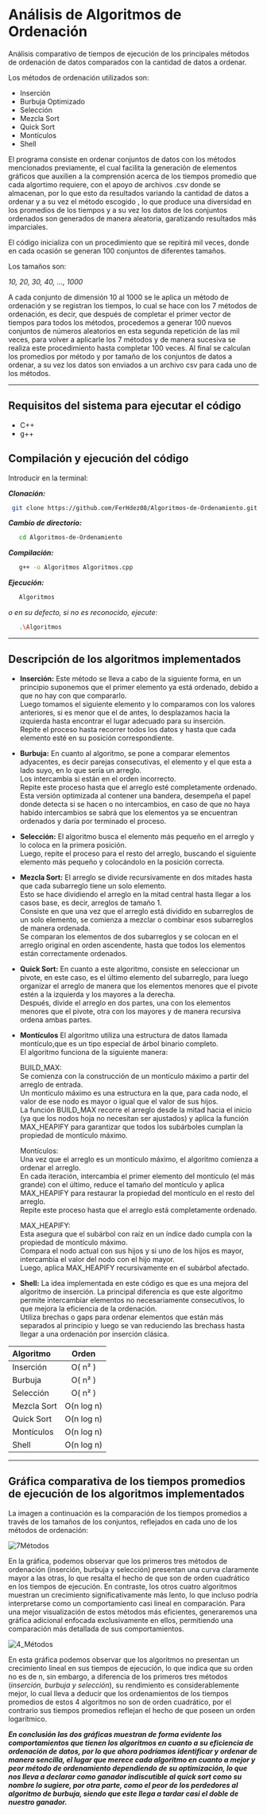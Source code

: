 # Análisis de Algoritmos de Ordenación
Análisis comparativo de tiempos de ejecución de los principales métodos de ordenación de datos comparados con la cantidad de datos a ordenar.

Los métodos de ordenación utilizados son:

  - Inserción
  - Burbuja Optimizado
  - Selección
  - Mezcla Sort
  - Quick Sort
  - Montículos
  - Shell

El programa consiste en ordenar conjuntos de datos con los métodos mencionados previamente, el cual facilita la generación de elementos gráficos que auxilien a la comprensión acerca de los tiempos promedio que cada algortimo requiere, con el apoyo de archivos .csv donde se almacenan, por lo que esto da resultados variando la cantidad de datos a ordenar y a su vez el método escogido , lo que produce una diversidad en los promedios de los tiempos y a su vez los datos de los conjuntos ordenados son generados de manera aleatoria, garatizando resultados más imparciales.

El código inicializa con un procedimiento que se repitirá mil veces, donde en cada ocasión se generan 100 conjuntos de diferentes tamaños.

Los tamaños son:

   *10, 20, 30, 40, ..., 1000*                                       

A cada conjunto de dimensión 10 al 1000 se le aplica un método de ordenación y se registran los tiempos, lo cual se hace con los 7 métodos de ordenación, es decir, que después de completar el primer vector de tiempos para todos los métodos, procedemos a generar 100 nuevos conjuntos de números aleatorios en esta segunda repetición de las mil veces, para volver a aplicarle los 7 métodos y de manera sucesiva se realiza este procedimiento hasta completar 100 veces. 
Al final se calculan los promedios por método y por tamaño de los conjuntos de datos a ordenar, a su vez los datos son enviados a un archivo csv para cada uno de los métodos.

---
## Requisitos del sistema para ejecutar el código
 - C++
 - g++

## Compilación y ejecución del código


Introducir en la terminal:

***Clonación:***
  ```bash
   git clone https://github.com/FerHdez08/Algoritmos-de-Ordenamiento.git
```
***Cambio de directorio:***
```bash
   cd Algoritmos-de-Ordenamiento
```
***Compilación:***
```bash
   g++ -o Algoritmos Algoritmos.cpp
```
***Ejecución:***
```bash
   Algoritmos
```
*o en su defecto, si no es reconocido, ejecute:*
```bash
   .\Algoritmos
```
---
## Descripción de los algoritmos implementados
 - **Inserción:**
   Este método se lleva a cabo de la siguiente forma, en un principio suponemos que el primer elemento ya está ordenado, debido a que no hay con que compararlo.<br>
   Luego tomamos el siguiente elemento y lo comparamos con los valores anteriores, si es menor que el de antes, lo desplazamos hacia la izquierda hasta encontrar el lugar adecuado para su inserción.<br>
   Repite el proceso hasta recorrer todos los datos y hasta que cada elemento esté en su posición correspondiente.
   
 - **Burbuja:**
   En cuanto al algoritmo, se pone a comparar elementos adyacentes, es decir parejas consecutivas, el elemento y el que esta a lado suyo, en lo que sería un arreglo.  
   Los intercambia si están en el orden incorrecto.   
	 Repite este proceso hasta que el arreglo esté completamente ordenado.<br>
   Esta versión optimizada al contener una bandera, desempeña el papel donde detecta si se hacen o no intercambios, en caso de que no haya habido intercambios se sabrá que los elementos ya se encuentran 
   ordenados y daría por terminado el proceso.

 - **Selección:**
   El algoritmo busca el elemento más pequeño en el arreglo y lo coloca en la primera posición.<br>
   Luego, repite el proceso para el resto del arreglo, buscando el siguiente elemento más pequeño y colocándolo en la posición correcta.

 - **Mezcla Sort:**
   El arreglo se divide recursivamente en dos mitades hasta que cada subarreglo tiene un solo elemento. <br>
   Esto se hace dividiendo el arreglo en la mitad central hasta llegar a los casos base, es decir, arreglos de tamaño 1.<br>
   Consiste en que una vez que el arreglo está dividido en subarreglos de un solo elemento, se comienza a mezclar o combinar esos subarreglos de manera ordenada.<br>
   Se comparan los elementos de dos subarreglos y se colocan en el arreglo original en orden ascendente, hasta que todos los elementos están correctamente ordenados.<br>

 - **Quick Sort:**
   En cuanto a este algoritmo, consiste en seleccionar un pivote, en este caso, es el último elemento del subarreglo, para luego organizar el arreglo de manera que los elementos menores que el pivote estén a la izquierda
	 y los mayores a la derecha. <br>
   Después, divide el arreglo en dos partes, una con los elementos menores que el pivote, otra con los mayores y de manera recursiva ordena ambas partes.
   
 - **Montículos**
   El algoritmo utiliza una estructura de datos llamada montículo,que es un tipo especial de árbol binario completo. <br>
   El algoritmo funciona de la siguiente manera:<br>
   	
   BUILD_MAX:<br>
   Se comienza con la construcción de un montículo máximo a partir del arreglo de entrada. <br>
   Un montículo máximo es una estructura en la que, para cada nodo, el valor de ese nodo es mayor o igual que el valor de sus hijos.<br>
   La función BUILD_MAX recorre el arreglo desde la mitad hacia el inicio (ya que los nodos hoja no necesitan ser ajustados) y aplica la función MAX_HEAPIFY para garantizar que todos los subárboles cumplan 
   la propiedad de montículo máximo.<br>

   Montículos:<br>
   Una vez que el arreglo es un montículo máximo, el algoritmo comienza a ordenar el arreglo.<br>
   En cada iteración, intercambia el primer elemento del montículo (el más grande) con el último, reduce el tamaño del montículo y aplica MAX_HEAPIFY para restaurar la propiedad del montículo en el resto del 
   arreglo. <br>
   Repite este proceso hasta que el arreglo está completamente ordenado. <br>

   MAX_HEAPIFY:<br>
   Esta asegura que el subárbol con raíz en un índice dado cumpla con la propiedad de montículo máximo.<br>
   Compara el nodo actual con sus hijos y si uno de los hijos es mayor, intercambia el valor del nodo con el hijo mayor. <br>
	 Luego, aplica MAX_HEAPIFY recursivamente en el subárbol afectado.

 - **Shell:**
   La idea implementada en este código es que es una mejora del algoritmo de inserción. La principal diferencia es que este algoritmo permite intercambiar elementos no necesariamente consecutivos, lo que mejora 
   la eficiencia de la ordenación.<br>
   Utiliza brechas o gaps para ordenar elementos que están más separados al principio y luego se van reduciendo las brechass hasta llegar a una ordenación por inserción clásica.<br>


| Algoritmo   |   Orden  |  
|:------------|:--------:|
| Inserción   | O( n² )  | 
| Burbuja     | O( n² )  | 
| Selección   |  O( n² ) |
| Mezcla Sort |O(n log n)|
| Quick Sort  |O(n log n)|
| Montículos  |O(n log n)|
| Shell       |O(n log n)|

---
## Gráfica comparativa de los tiempos promedios de ejecución de los algoritmos implementados

La imagen a continuación es la comparación de los tiempos promedios a través de los tamaños de los conjuntos, reflejados en cada uno de los métodos de ordenación:

![7Métodos](7Metodos.png)

En la gráfica, podemos observar que los primeros tres métodos de ordenación (inserción, burbuja y selección) presentan una curva claramente mayor a las otras, lo que resalta el hecho de que son de orden cuadrático en los tiempos de ejecución. En contraste, los otros cuatro algoritmos muestran un crecimiento significativamente más lento, lo que incluso podría interpretarse como un comportamiento casi lineal en comparación. Para una mejor visualización de estos métodos más eficientes, generaremos una gráfica adicional enfocada exclusivamente en ellos, permitiendo una comparación más detallada de sus comportamientos.

![4_Métodos](4_Metodos.png)

En esta gráfica podemos observar que los algoritmos no presentan un crecimiento lineal en sus tiempos de ejecución, lo que indica que su orden no es de n, sin embargo, a diferencia de los primeros tres métodos (*inserción, burbuja y selección*), su rendimiento es considerablemente mejor, lo cual lleva a deducir que los ordenamientos de los tiempos promedios de estos 4 algoritmos no son de orden cuadrático, por el contrario sus tiempos promedios reflejan el hecho de que poseen un orden logarítmico.

***En conclusión las dos gráficas muestran de forma evidente los comportamientos que tienen los algoritmos en cuanto a su eficiencia de ordenación de datos, por lo que ahora podríamos identificar y ordenar de manera sencilla, el lugar que merece cada algoritmo en cuanto a mejor y peor método de ordenamiento dependiendo de su optimización, lo que nos lleva a declarar como ganador indiscutible al quick sort como su nombre lo sugiere, por otra parte, como el peor de los perdedores al algoritmo de burbuja, siendo que este llega a tardar casi el doble de nuestro ganador.***
